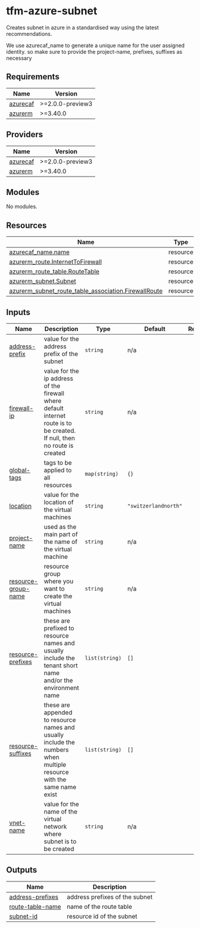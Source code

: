 # tfm-azure-subnet

Creates subnet in azure in a standardised way using the latest recommendations.

We use azurecaf\_name to generate a unique name for the user assigned identity.
so make sure to provide the project-name, prefixes, suffixes as necessary

## Requirements

| Name | Version |
|------|---------|
| <a name="requirement_azurecaf"></a> [azurecaf](#requirement\_azurecaf) | >=2.0.0-preview3 |
| <a name="requirement_azurerm"></a> [azurerm](#requirement\_azurerm) | >=3.40.0 |

## Providers

| Name | Version |
|------|---------|
| <a name="provider_azurecaf"></a> [azurecaf](#provider\_azurecaf) | >=2.0.0-preview3 |
| <a name="provider_azurerm"></a> [azurerm](#provider\_azurerm) | >=3.40.0 |

## Modules

No modules.

## Resources

| Name | Type |
|------|------|
| [azurecaf_name.name](https://registry.terraform.io/providers/aztfmod/azurecaf/latest/docs/resources/name) | resource |
| [azurerm_route.InternetToFirewall](https://registry.terraform.io/providers/hashicorp/azurerm/latest/docs/resources/route) | resource |
| [azurerm_route_table.RouteTable](https://registry.terraform.io/providers/hashicorp/azurerm/latest/docs/resources/route_table) | resource |
| [azurerm_subnet.Subnet](https://registry.terraform.io/providers/hashicorp/azurerm/latest/docs/resources/subnet) | resource |
| [azurerm_subnet_route_table_association.FirewallRoute](https://registry.terraform.io/providers/hashicorp/azurerm/latest/docs/resources/subnet_route_table_association) | resource |

## Inputs

| Name | Description | Type | Default | Required |
|------|-------------|------|---------|:--------:|
| <a name="input_address-prefix"></a> [address-prefix](#input\_address-prefix) | value for the address prefix of the subnet | `string` | n/a | yes |
| <a name="input_firewall-ip"></a> [firewall-ip](#input\_firewall-ip) | value for the ip address of the firewall where default internet route is to be created. If null, then no route is created | `string` | n/a | yes |
| <a name="input_global-tags"></a> [global-tags](#input\_global-tags) | tags to be applied to all resources | `map(string)` | `{}` | no |
| <a name="input_location"></a> [location](#input\_location) | value for the location of the virtual machines | `string` | `"switzerlandnorth"` | no |
| <a name="input_project-name"></a> [project-name](#input\_project-name) | used as the main part of the name of the virtual machine | `string` | n/a | yes |
| <a name="input_resource-group-name"></a> [resource-group-name](#input\_resource-group-name) | resource group where you want to create the virtual machines | `string` | n/a | yes |
| <a name="input_resource-prefixes"></a> [resource-prefixes](#input\_resource-prefixes) | these are prefixed to resource names and usually include the tenant short name and/or the environment name | `list(string)` | `[]` | no |
| <a name="input_resource-suffixes"></a> [resource-suffixes](#input\_resource-suffixes) | these are appended to resource names and usually include the numbers when multiple resource with the same name exist | `list(string)` | `[]` | no |
| <a name="input_vnet-name"></a> [vnet-name](#input\_vnet-name) | value for the name of the virtual network where subnet is to be created | `string` | n/a | yes |

## Outputs

| Name | Description |
|------|-------------|
| <a name="output_address-prefixes"></a> [address-prefixes](#output\_address-prefixes) | address prefixes of the subnet |
| <a name="output_route-table-name"></a> [route-table-name](#output\_route-table-name) | name of the route table |
| <a name="output_subnet-id"></a> [subnet-id](#output\_subnet-id) | resource id of the subnet |
